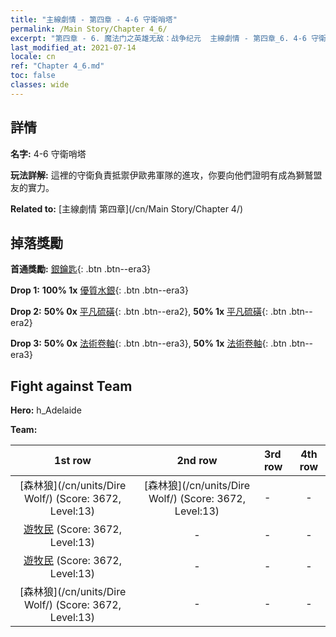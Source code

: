 ```yaml
---
title: "主線劇情 - 第四章 - 4-6 守衛哨塔"
permalink: /Main Story/Chapter 4_6/
excerpt: "第四章 - 6. 魔法门之英雄无敌：战争纪元  主線劇情 - 第四章_6. 4-6 守衛哨塔"
last_modified_at: 2021-07-14
locale: cn
ref: "Chapter 4_6.md"
toc: false
classes: wide
---
```


## 詳情

 **名字:** 4-6 守衛哨塔

 **玩法詳解:** 這裡的守衛負責抵禦伊歐弗軍隊的進攻，你要向他們證明有成為獅鷲盟友的實力。

 **Related to:** [主線劇情 第四章](/cn/Main Story/Chapter 4/)

## 掉落獎勵

 **首通獎勵:** [銀鑰匙](/cn/Items/con_693/){: .btn .btn--era3}

 **Drop 1:** **100% 1x** [優質水銀](/cn/Items/mat_14/){: .btn .btn--era3}

 **Drop 2:** **50% 0x** [平凡硫磺](/cn/Items/mat_9/){: .btn .btn--era2}, **50% 1x** [平凡硫磺](/cn/Items/mat_9/){: .btn .btn--era2}

 **Drop 3:** **50% 0x** [法術卷軸](/cn/Items/con_694/){: .btn .btn--era3}, **50% 1x** [法術卷軸](/cn/Items/con_694/){: .btn .btn--era3}


## Fight against Team
 **Hero:** h_Adelaide

 **Team:**


  | 1st row | 2nd row | 3rd row | 4th row |
  |:----:|:----:|:----|:----:|
  | [森林狼](/cn/units/Dire Wolf/) (Score: 3672, Level:13)  | [森林狼](/cn/units/Dire Wolf/) (Score: 3672, Level:13)  | - | - |
  | [遊牧民](/cn/units/Nomad/) (Score: 3672, Level:13)  | - | - | - |
  | [遊牧民](/cn/units/Nomad/) (Score: 3672, Level:13)  | - | - | - |
  | [森林狼](/cn/units/Dire Wolf/) (Score: 3672, Level:13)  | - | - | - |


